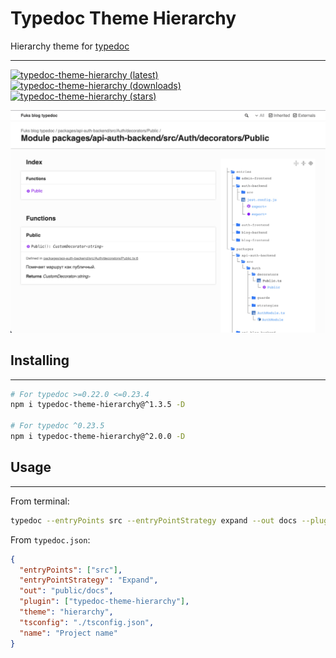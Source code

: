 # Typedoc Theme Hierarchy

Hierarchy theme for [typedoc](https://typedoc.org/)

---

[![typedoc-theme-hierarchy (latest)](https://img.shields.io/npm/v/typedoc-theme-hierarchy)](https://www.npmjs.com/package/typedoc-theme-hierarchy)
[![typedoc-theme-hierarchy (downloads)](https://img.shields.io/npm/dw/typedoc-theme-hierarchy)](https://www.npmjs.com/package/typedoc-theme-hierarchy)
[![typedoc-theme-hierarchy (stars)](https://img.shields.io/github/stars/difuks/typedoc-theme-hierarchy?style=social)](https://github.com/DiFuks/typedoc-theme-hierarchy)

![example](https://raw.githubusercontent.com/DiFuks/typedoc-theme-hierarchy/master/.github/images/demo.jpg)

## Installing

---

```bash
# For typedoc >=0.22.0 <=0.23.4
npm i typedoc-theme-hierarchy@^1.3.5 -D

# For typedoc ^0.23.5
npm i typedoc-theme-hierarchy@^2.0.0 -D
```

## Usage

---

From terminal:

```bash
typedoc --entryPoints src --entryPointStrategy expand --out docs --plugin typedoc-theme-hierarchy --theme hierarchy
```

From `typedoc.json`:

```json
{
  "entryPoints": ["src"],
  "entryPointStrategy": "Expand",
  "out": "public/docs",
  "plugin": ["typedoc-theme-hierarchy"],
  "theme": "hierarchy",
  "tsconfig": "./tsconfig.json",
  "name": "Project name"
}
```
